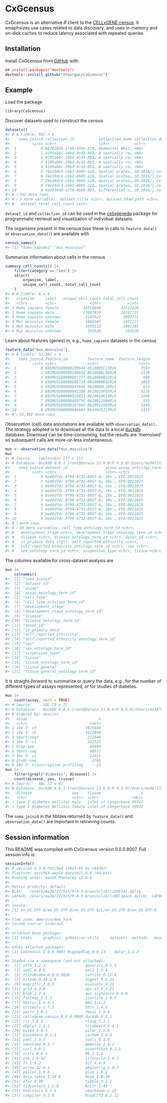 
<!-- README.md is generated from README.Rmd. Please edit that file -->

# CxGcensus

<!-- badges: start -->
<!-- badges: end -->

CxGcensus is an alternative *R* client to the [CELLxGENE
census](https://chanzuckerberg.github.io/cellxgene-census/). It
emaphsizes use cases related to data discovery, and uses in-memory and
on-disk caches to reduce latency associated with repeated queries.

## Installation

Install CxGcensus from [GitHub](https://github.com/) with:

``` r
## install.packages("devtools")
devtools::install_github("mtmorgan/CxGcensus")
```

## Example

Load the package

``` r
library(CxGcensus)
```

Discover datasets used to construct the census

``` r
datasets()
#> # A tibble: 562 × 8
#>    soma_joinid collection_id           collection_name collection_doi dataset_id
#>          <int> <chr>                   <chr>           <chr>          <chr>     
#>  1           0 6b701826-37bb-4356-979… Abdominal Whit… <NA>           9d8e5dca-…
#>  2           1 4195ab4c-20bd-4cd3-8b3… A spatially re… <NA>           a6388a6f-…
#>  3           2 4195ab4c-20bd-4cd3-8b3… A spatially re… <NA>           842c6f5d-…
#>  4           3 4195ab4c-20bd-4cd3-8b3… A spatially re… <NA>           74520626-…
#>  5           4 4195ab4c-20bd-4cd3-8b3… A spatially re… <NA>           396a9124-…
#>  6           5 74e10dc4-cbb2-4605-a18… Spatial proteo… 10.1016/j.cel… e84f2780-…
#>  7           6 74e10dc4-cbb2-4605-a18… Spatial proteo… 10.1016/j.cel… dfdf1ae2-…
#>  8           7 74e10dc4-cbb2-4605-a18… Spatial proteo… 10.1016/j.cel… d1cbed97-…
#>  9           8 74e10dc4-cbb2-4605-a18… Spatial proteo… 10.1016/j.cel… b03e4ef8-…
#> 10           9 6d203948-a779-4b69-9b3… Differential c… 10.1016/j.cel… f1f123cc-…
#> # ℹ 552 more rows
#> # ℹ 3 more variables: dataset_title <chr>, dataset_h5ad_path <chr>,
#> #   dataset_total_cell_count <int>
```

`dataset_id` and `collection_id` can be used in the
[cellxgenedp](https://bioconductor.org/packages/cellxgenedp) package for
programmatic retrieval and visualization of individual datasets.

The organisms present in the census (use these in calls to
`feature_data()` or `observation_data()`) are available with

``` r
census_names()
#> [1] "homo_sapiens" "mus_musculus"
```

Summarize information about cells in the census

``` r
summary_cell_counts() |>
    filter(category == "sex") |>
    select(
        organism, label,
        unique_cell_count, total_cell_count
    )
#> # A tibble: 6 × 4
#>   organism     label   unique_cell_count total_cell_count
#>   <chr>        <chr>               <int>            <int>
#> 1 Homo sapiens female           14516846         22513226
#> 2 Homo sapiens male             17097019         28197731
#> 3 Homo sapiens unknown           2145022          3083771
#> 4 Mus musculus female            1066585          1431227
#> 5 Mus musculus male              1655113          2462185
#> 6 Mus musculus unknown            192620           192620
```

Learn about features (genes) in, e.g., `homo_sapiens` datasets in the
census

``` r
feature_data("mus_musculus")
#> # A tibble: 52,392 × 4
#>    soma_joinid feature_id         feature_name  feature_length
#>          <int> <chr>              <chr>                  <int>
#>  1           0 ENSMUSG00000109644 0610005C13Rik           3583
#>  2           1 ENSMUSG00000108652 0610006L08Rik           2128
#>  3           2 ENSMUSG00000007777 0610009B22Rik            998
#>  4           3 ENSMUSG00000086714 0610009E02Rik           1803
#>  5           4 ENSMUSG00000043644 0610009L18Rik            619
#>  6           5 ENSMUSG00000042208 0610010F05Rik           5226
#>  7           6 ENSMUSG00000020831 0610010K14Rik           1896
#>  8           7 ENSMUSG00000089755 0610012D04Rik            531
#>  9           8 ENSMUSG00000107002 0610012G03Rik           1445
#> 10           9 ENSMUSG00000046683 0610025J13Rik           1121
#> # ℹ 52,382 more rows
```

Observation (cell) data annotations are available with
`observation_data()`. The strategy adopted is to download all the data
to a local [duckdb](https://cran.r-project.org/package=duckdb) database.
Download can be time-consuming, but the results are ‘memoised’ so
subsequent calls are more-or-less instantaneous.

``` r
mus <- observation_data("mus_musculus")
mus
#> # Source:   table<obs> [?? x 21]
#> # Database: DuckDB 0.8.1 [root@Darwin 21.6.0:R 4.3.0//Users/ma38727/Library/Caches/org.R-project.R/R/CxGcensus/39d32a8aa140.duckdb]
#>    soma_joinid dataset_id                 assay assay_ontology_term_id cell_type
#>          <int> <chr>                      <chr> <chr>                  <chr>    
#>  1           0 be46dfdc-0f99-4731-8957-6… 10x … EFO:0011025            mesenchy…
#>  2           1 be46dfdc-0f99-4731-8957-6… 10x … EFO:0011025            mesenchy…
#>  3           2 be46dfdc-0f99-4731-8957-6… 10x … EFO:0011025            mesothel…
#>  4           3 be46dfdc-0f99-4731-8957-6… 10x … EFO:0011025            mesenchy…
#>  5           4 be46dfdc-0f99-4731-8957-6… 10x … EFO:0011025            mesenchy…
#>  6           5 be46dfdc-0f99-4731-8957-6… 10x … EFO:0011025            intersti…
#>  7           6 be46dfdc-0f99-4731-8957-6… 10x … EFO:0011025            mesenchy…
#>  8           7 be46dfdc-0f99-4731-8957-6… 10x … EFO:0011025            mesenchy…
#>  9           8 be46dfdc-0f99-4731-8957-6… 10x … EFO:0011025            Sertoli …
#> 10           9 be46dfdc-0f99-4731-8957-6… 10x … EFO:0011025            mesenchy…
#> # ℹ more rows
#> # ℹ 16 more variables: cell_type_ontology_term_id <chr>,
#> #   development_stage <chr>, development_stage_ontology_term_id <chr>,
#> #   disease <chr>, disease_ontology_term_id <chr>, donor_id <chr>,
#> #   is_primary_data <lgl>, self_reported_ethnicity <chr>,
#> #   self_reported_ethnicity_ontology_term_id <chr>, sex <chr>,
#> #   sex_ontology_term_id <chr>, suspension_type <chr>, tissue <chr>, …
```

The columns available for cross-dataset analysis are

``` r
mus |>
    colnames()
#>  [1] "soma_joinid"                             
#>  [2] "dataset_id"                              
#>  [3] "assay"                                   
#>  [4] "assay_ontology_term_id"                  
#>  [5] "cell_type"                               
#>  [6] "cell_type_ontology_term_id"              
#>  [7] "development_stage"                       
#>  [8] "development_stage_ontology_term_id"      
#>  [9] "disease"                                 
#> [10] "disease_ontology_term_id"                
#> [11] "donor_id"                                
#> [12] "is_primary_data"                         
#> [13] "self_reported_ethnicity"                 
#> [14] "self_reported_ethnicity_ontology_term_id"
#> [15] "sex"                                     
#> [16] "sex_ontology_term_id"                    
#> [17] "suspension_type"                         
#> [18] "tissue"                                  
#> [19] "tissue_ontology_term_id"                 
#> [20] "tissue_general"                          
#> [21] "tissue_general_ontology_term_id"
```

It is straight-forward to summarize or query the data, e.g., for the
number of different types of assays represented, or for studies of
diabetes.

``` r
mus |>
    count(assay, sort = TRUE)
#> # Source:     SQL [9 x 2]
#> # Database:   DuckDB 0.8.1 [root@Darwin 21.6.0:R 4.3.0//Users/ma38727/Library/Caches/org.R-project.R/R/CxGcensus/39d32a8aa140.duckdb]
#> # Ordered by: desc(n)
#>   assay                                n
#>   <chr>                            <dbl>
#> 1 10x 3' v3                      1925688
#> 2 10x 3' v2                      1622998
#> 3 Smart-seq2                      221648
#> 4 10x 5' v1                       161525
#> 5 Drop-seq                         80990
#> 6 Smart-seq                        48972
#> 7 10x 3' v1                        21421
#> 8 DroNc-seq                         2768
#> 9 10x 3' transcription profiling      22
mus |>
    filter(grepl("diabetes", disease)) |>
    count(disease, sex, tissue)
#> # Source:   SQL [2 x 4]
#> # Database: DuckDB 0.8.1 [root@Darwin 21.6.0:R 4.3.0//Users/ma38727/Library/Caches/org.R-project.R/R/CxGcensus/39d32a8aa140.duckdb]
#>   disease                  sex    tissue                  n
#>   <chr>                    <chr>  <chr>               <dbl>
#> 1 type 2 diabetes mellitus male   islet of Langerhans 99747
#> 2 type 1 diabetes mellitus female islet of Langerhans 39932
```

The `soma_joinid` in the tibbles returned by `feature_data()` and
`observation_data()` are important in retrieving counts.

## Session information

This README was compiled with CxGcensus version 0.0.0.9007. Full session
info is:

``` r
sessionInfo()
#> R version 4.3.0 Patched (2023-05-01 r84362)
#> Platform: aarch64-apple-darwin21.6.0 (64-bit)
#> Running under: macOS Monterey 12.6.6
#> 
#> Matrix products: default
#> BLAS:   /Users/ma38727/bin/R-4-3-branch/lib/libRblas.dylib 
#> LAPACK: /Users/ma38727/bin/R-4-3-branch/lib/libRlapack.dylib;  LAPACK version 3.11.0
#> 
#> locale:
#> [1] en_US.UTF-8/en_US.UTF-8/en_US.UTF-8/C/en_US.UTF-8/en_US.UTF-8
#> 
#> time zone: America/New_York
#> tzcode source: internal
#> 
#> attached base packages:
#> [1] stats     graphics  grDevices utils     datasets  methods   base     
#> 
#> other attached packages:
#> [1] CxGcensus_0.0.0.9007 RcppSpdlog_0.0.13    dplyr_1.1.2         
#> 
#> loaded via a namespace (and not attached):
#>  [1] utf8_1.2.3                  generics_0.1.3             
#>  [3] spdl_0.0.5                  xml2_1.3.4                 
#>  [5] tiledbsoma_0.0.0.9028       lattice_0.21-8             
#>  [7] tiledb_0.19.1.8             digest_0.6.31              
#>  [9] magrittr_2.0.3              evaluate_0.21              
#> [11] grid_4.3.0                  aws.s3_0.3.21              
#> [13] blob_1.2.4                  aws.signature_0.6.0        
#> [15] fastmap_1.1.1               jsonlite_1.8.5             
#> [17] Matrix_1.5-4.1              DBI_1.1.3                  
#> [19] urltools_1.7.3              httr_1.4.6                 
#> [21] purrr_1.0.1                 fansi_1.0.4                
#> [23] cellxgene.census_0.0.0.9000 duckdb_0.8.1               
#> [25] cli_3.6.1                   rlang_1.1.1                
#> [27] dbplyr_2.3.2                triebeard_0.4.1            
#> [29] bit64_4.0.5                 withr_2.5.0                
#> [31] base64enc_0.1-3             cachem_1.0.8               
#> [33] yaml_2.3.7                  tools_4.3.0                
#> [35] nanotime_0.3.7              memoise_2.0.1              
#> [37] curl_5.0.1                  assertthat_0.2.1           
#> [39] vctrs_0.6.3                 R6_2.5.1                   
#> [41] zoo_1.8-12                  lifecycle_1.0.3            
#> [43] fs_1.6.2                    bit_4.0.5                  
#> [45] arrow_12.0.1                pkgconfig_2.0.3            
#> [47] pillar_1.9.0                glue_1.6.2                 
#> [49] data.table_1.14.8           Rcpp_1.0.10                
#> [51] xfun_0.39                   tibble_3.2.1               
#> [53] tidyselect_1.2.0            knitr_1.43                 
#> [55] htmltools_0.5.5             rmarkdown_2.22             
#> [57] compiler_4.3.0              RcppCCTZ_0.2.12
```
